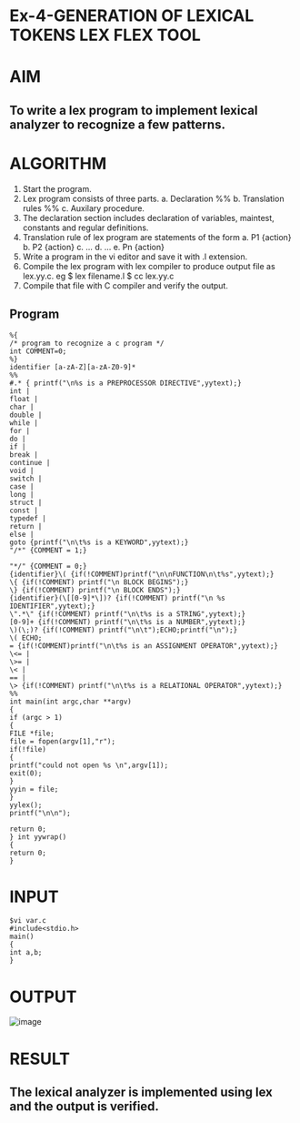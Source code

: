 # Ex-4-GENERATION OF LEXICAL TOKENS LEX FLEX TOOL
# AIM
## To write a lex program to implement lexical analyzer to recognize a few patterns.
# ALGORITHM
1.	Start the program.
2.	Lex program consists of three parts.
     a.	Declaration %%
     b.	Translation rules %%
     c.	Auxilary procedure.
4.	The declaration section includes declaration of variables, maintest, constants and regular definitions.
5.	Translation rule of lex program are statements of the form
      a.	P1 {action}
      b.	P2 {action}
      c.	…
      d.	…
      e.	Pn {action}
6.	Write a program in the vi editor and save it with .l extension.
7.	Compile the lex program with lex compiler to produce output file as lex.yy.c. eg $ lex filename.l $ cc lex.yy.c
8.	Compile that file with C compiler and verify the output.
## Program
~~~/* program name is lexp.l */
%{
/* program to recognize a c program */
int COMMENT=0;
%}
identifier [a-zA-Z][a-zA-Z0-9]*
%%
#.* { printf("\n%s is a PREPROCESSOR DIRECTIVE",yytext);}
int |
float |
char |
double |
while |
for |
do |
if |
break |
continue |
void |
switch |
case |
long |
struct |
const |
typedef |
return |
else |
goto {printf("\n\t%s is a KEYWORD",yytext);}
"/*" {COMMENT = 1;}
 
"*/" {COMMENT = 0;}
{identifier}\( {if(!COMMENT)printf("\n\nFUNCTION\n\t%s",yytext);}
\{ {if(!COMMENT) printf("\n BLOCK BEGINS");}
\} {if(!COMMENT) printf("\n BLOCK ENDS");}
{identifier}(\[[0-9]*\])? {if(!COMMENT) printf("\n %s IDENTIFIER",yytext);}
\".*\" {if(!COMMENT) printf("\n\t%s is a STRING",yytext);}
[0-9]+ {if(!COMMENT) printf("\n\t%s is a NUMBER",yytext);}
\)(\;)? {if(!COMMENT) printf("\n\t");ECHO;printf("\n");}
\( ECHO;
= {if(!COMMENT)printf("\n\t%s is an ASSIGNMENT OPERATOR",yytext);}
\<= |
\>= |
\< |
== |
\> {if(!COMMENT) printf("\n\t%s is a RELATIONAL OPERATOR",yytext);}
%%
int main(int argc,char **argv)
{
if (argc > 1)
{
FILE *file;
file = fopen(argv[1],"r");
if(!file)
{
printf("could not open %s \n",argv[1]);
exit(0);
}
yyin = file;
}
yylex();
printf("\n\n");
 
return 0;
} int yywrap()
{
return 0;
}
~~~

# INPUT
~~~
$vi var.c
#include<stdio.h>
main()
{
int a,b;
}
~~~
# OUTPUT
![image](https://github.com/enrollment-form/Ex-4---GENERATION-OF-LEXICAL-TOKENS-LEX-FLEX-TOOL/assets/141748873/038f5add-c815-49b8-989a-ffb3696dc3d2)

# RESULT
## The lexical analyzer is implemented using lex and the output is verified.
